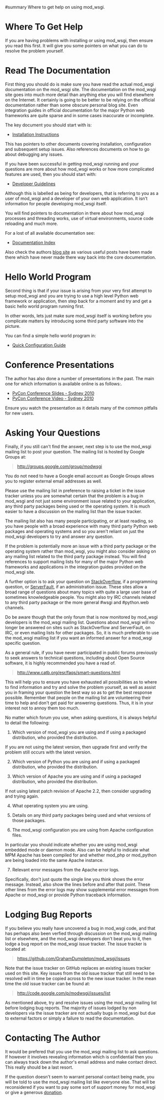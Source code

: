 ﻿#summary Where to get help on using mod\_wsgi.

# Where To Get Help #

If you are having problems with installing or using mod\_wsgi, then ensure
you read this first. It will give you some pointers on what you can do to
resolve the problem yourself.

# Read The Documentation #

First thing you should do is make sure you have read the actual mod\_wsgi
documentation on the mod\_wsgi site. The documentation on the mod\_wsgi site
goes into much more detail than anything else you will find elsewhere on
the Internet. It certainly is going to be better to be relying on the
official documentation rather than some obscure personal blog site. Even
integration guides in official documentation for the major Python web
frameworks are quite sparse and in some cases inaccurate or incomplete.

The key document you should start with is:

  * [Installation Instructions](InstallationInstructions.md)

This has pointers to other documents covering installation, configuration
and subsequent setup issues. Also references documents on how to go about
debugging any issues.

If you have been successful in getting mod\_wsgi running and your questions
are more about how mod\_wsgi works or how more complicated features are used,
then you should start with:

  * [Developer Guidelines](DeveloperGuidelines.md)

Although this is labelled as being for developers, that is referring to you
as a user of mod\_wsgi and a developer of your own web application. It isn't
information for people developing mod\_wsgi itself.

You will find pointers to documentation in there about how mod\_wsgi
processes and threading works, use of virtual environments, source code
reloading and much more.

For a lost of all available documentation see:

  * [Documentation Index](http://code.google.com/p/modwsgi/w/list)

Also check the authors [blog site](http://blog.dscpl.com.au/) as various useful posts have been made there which have never made there way back into the core documentation.

# Hello World Program #

Second thing is that if your issue is arising from your very first attempt
to setup mod\_wsgi and you are trying to use a high level Python web
framework or application, then step back for a moment and try and get a
basic hello world program running first.

In other words, lets just make sure mod\_wsgi itself is working before you
complicate matters by introducing some third party software into the picture.

You can find a simple hello world program in:

  * [Quick Configuration Guide](QuickConfigurationGuide.md)

# Conference Presentations #

The author has also done a number of presentations in the past. The main one for which information is available online is as follows:.

  * [PyCon Conference Slides - Sydney 2010](http://www.slideshare.net/GrahamDumpleton/getting-started-with-modwsgi)
  * [PyCon Conference Video - Sydney 2010](http://pyvideo.org/video/468/pyconau-2010--getting-started-with-apache-mod-wsg)

Ensure you watch the presentatIon as it details many of the common pitfalls for new users.

# Asking Your Questions #

Finally, if you still can't find the answer, next step is to use the
mod\_wsgi mailing list to post your question. The mailing list is hosted by
Google Groups at:

> http://groups.google.com/group/modwsgi

You do not need to have a Google email account as Google Groups allows you
to register external email addresses as well.

Please use the mailing list in preference to raising a ticket in the issue
tracker unless you are somewhat certain that the problem is a bug in mod\_wsgi
and not just some environment issue related to your application, any third
party packages being used or the operating system. It is much easier to have
a discussion on the mailing list than the issue tracker.

The mailing list also has many people participating, or at least reading,
so you have people with a broad experience with many third party Python web
packages and operating systems and so you aren't reliant on just the
mod\_wsgi developers to try and answer any question.

If the problem is potentially more an issue with a third party package or
the operating system rather than mod\_wsgi, you might also consider asking
on any mailing list related to the third party package instead. You will
find references to support mailing lists for many of the major Python web
frameworks and applications in the integration guides provided on the
mod\_wsgi site.

A further option is to ask your question on
[StackOverflow](http://stackoverflow.com/), if a programming question, or
[ServerFault](http://serverfault.com/), if an administration issue. These
sites allow a broad range of questions about many topics with quite a large
user base of sometimes knowledgeable people. You might also try IRC
channels related to any third party package or the more general #wsgi and
#python.web channels.

Do be aware though that the only forum that is now monitored by mod\_wsgi
developers is the mod\_wsgi mailing list. Questions about mod\_wsgi will no
longer be answered on sites such as StackOverflow and ServerFault, on
IRC, or even mailing lists for other packages. So, it is much preferable to
use the mod\_wsgi mailing list if you want an informed answer for a mod\_wsgi
specific question.

As a general rule, if you have never participated in public forums
previously to seek answers to technical questions, including about Open
Source software, it is highly recommended you have a read of.

> http://www.catb.org/esr/faqs/smart-questions.html

This will help you to ensure you have exhausted all possibilities as to
where to find information and try and solve the problem yourself, as well
as assist you in framing your question the best way so as to get the best
response possible. Remember that people on the mailing list are
volunteering their time to help and don't get paid for answering questions.
Thus, it is in your interest not to annoy them too much.

No matter which forum you use, when asking questions, it is always helpful
to detail the following:

1. Which version of mod\_wsgi you are using and if using a packaged
distribution, who provided the distribution.

If you are not using the latest version, then upgrade first and verify the
problem still occurs with the latest version.

2. Which version of Python you are using and if using a packaged
distribution, who provided the distribution.

3. Which version of Apache you are using and if using a packaged
distribution, who provided the distribution.

If not using latest patch revision of Apache 2.2, then consider
upgrading and trying again.

4. What operating system you are using.

5. Details on any third party packages being used and what versions of
those packages.

6. The mod\_wsgi configuration you are using from Apache configuration files.

In particular you should indicate whether you are using mod\_wsgi embedded
mode or daemon mode. Also can be helpful to indicate what MPM Apache has
been compiled for and whether mod\_php or mod\_python are being loaded into
the same Apache instance.

7. Relevant error messages from the Apache error logs.

Specifically, don't just quote the single line you think shows the error
message. Instead, also show the lines before and after that point. These
other lines from the error logs may show supplemental error messages from
Apache or mod\_wsgi or provide Python traceback information.

# Lodging Bug Reports #

If you believe you really have uncovered a bug in mod\_wsgi code, and that has
perhaps also been verfied through discussion on the mod\_wsgi mailing list or
elsewhere, and the mod\_wsgi developers don't beat you to it, then lodge a bug
report on the mod\_wsgi issue tracker. The issue tracker is located at:

> https://github.com/GrahamDumpleton/mod_wsgi/issues

Note that the issue tracker on GitHub replaces an existing issues tracker used
on this site. Key issues from the old issue tracker that still need to be resolved
will in time be copied across to the new issue tracker. In the mean time the old
issue tracker can be found at:

> http://code.google.com/p/modwsgi/issues/list

As mentioned above, try and resolve issues using the mod\_wsgi mailing list
before lodging bug reports. The majority of issues lodged by non developers
via the issue tracker are not actually bugs in mod\_wsgi but due to external
factors or simply a failure to read the documentation.

# Contacting The Author #

It would be prefered that you use the mod\_wsgi mailing list to ask questions.
If however it involves revealing information which is confidential then you
can always track down the author's email address and make contact direct. This
really should be a last resort.

If the question doesn't seem to warrant personal contact being made, you will
be told to use the mod\_wsgi mailing list like everyone else. That will be
reconsidered if you want to pay some sort of support money for mod\_wsgi or
give a generous [donation](HowToContributeBack.md).